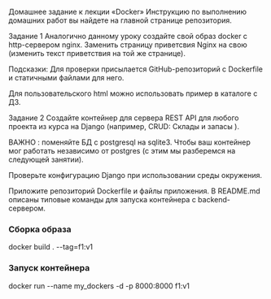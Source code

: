 Домашнее задание к лекции «Docker»
Инструкцию по выполнению домашних работ вы найдете на главной странице репозитория.

Задание 1
Аналогично данному уроку создайте свой образ docker с http-сервером nginx. Заменить страницу приветсвия Nginx на свою (изменить текст приветствия на той же странице).

Подсказки:
Для проверки присылается GitHub-репозиторий с Dockerfile и статичными файлами для него.

Для пользовательского html можно использовать пример в каталоге с ДЗ.

Задание 2
Создайте контейнер для сервера REST API для любого проекта из курса на Django (например, CRUD: Склады и запасы ).

ВАЖНО : поменяйте БД с postgresql на sqlite3. Чтобы ваш контейнер мог работать независимо от postgres (с этим мы разберемся на следующей занятии).

Проверьте конфигурацию Django при использовании среды окружения.

Приложите репозиторий Dockerfile и файлы приложения.
В README.md описаны типовые команды для запуска контейнера c backend-сервером.



### Сборка образа
docker build . --tag=f1:v1

### Запуск контейнера
docker run --name my_dockers -d -p 8000:8000 f1:v1 